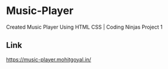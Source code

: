 # Music-Player
Created Music Player Using HTML CSS | Coding Ninjas Project 1
## Link
https://music-player.mohitgoyal.in/
